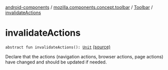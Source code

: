 [android-components](../../index.md) / [mozilla.components.concept.toolbar](../index.md) / [Toolbar](index.md) / [invalidateActions](./invalidate-actions.md)

# invalidateActions

`abstract fun invalidateActions(): `[`Unit`](https://kotlinlang.org/api/latest/jvm/stdlib/kotlin/-unit/index.html) [(source)](https://github.com/mozilla-mobile/android-components/blob/master/components/concept/toolbar/src/main/java/mozilla/components/concept/toolbar/Toolbar.kt#L123)

Declare that the actions (navigation actions, browser actions, page actions) have changed and
should be updated if needed.

